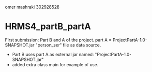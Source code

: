 omer mashraki 302928528

# HRMS4_partB_partA
First submission: 
Part B and A of the project.
part A = ProjectPartA-1.0-SNAPSHOT.jar
"person_ser" file as data source.

- Part B uses part A as external jar named: "ProjectPartA-1.0-SNAPSHOT.jar"
- added extra class main for example of use.
